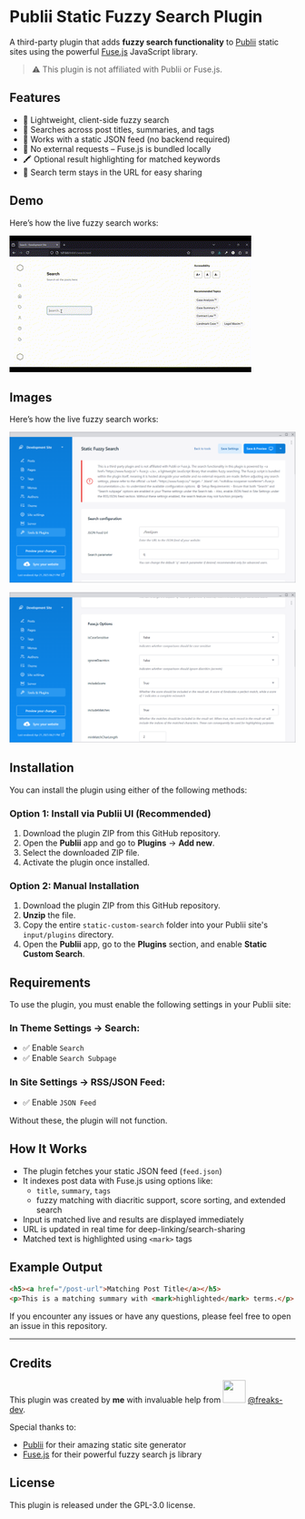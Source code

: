 # Publii Static Fuzzy Search Plugin

A third-party plugin that adds **fuzzy search functionality** to [Publii](https://getpublii.com) static sites using the powerful [Fuse.js](https://fusejs.io) JavaScript library.

> ⚠️ This plugin is not affiliated with Publii or Fuse.js.


## Features

- 🚀 Lightweight, client-side fuzzy search
- 🔎 Searches across post titles, summaries, and tags
- 📂 Works with a static JSON feed (no backend required)
- 📡 No external requests – Fuse.js is bundled locally
- 🖍 Optional result highlighting for matched keywords
- 🔗 Search term stays in the URL for easy sharing

## Demo

Here’s how the live fuzzy search works:

![Search Demo](sample-images/search-demo.gif)

## Images

Here’s how the live fuzzy search works:

![Plugin Homepage](sample-images/plugin-home.png)

![Plugin Homepage 2](sample-images/plugin-home2.png)

## Installation

You can install the plugin using either of the following methods:

### Option 1: Install via Publii UI (Recommended)

1. Download the plugin ZIP from this GitHub repository.
2. Open the **Publii** app and go to **Plugins** → **Add new**.
3. Select the downloaded ZIP file.
4. Activate the plugin once installed.

### Option 2: Manual Installation

1. Download the plugin ZIP from this GitHub repository.
2. **Unzip** the file.
3. Copy the entire `static-custom-search` folder into your Publii site's `input/plugins` directory.
4. Open the **Publii** app, go to the **Plugins** section, and enable **Static Custom Search**.


## Requirements

To use the plugin, you must enable the following settings in your Publii site:

### In **Theme Settings** → **Search**:
- ✅ Enable `Search`
- ✅ Enable `Search Subpage`

### In **Site Settings** → **RSS/JSON Feed**:
- ✅ Enable `JSON Feed`

Without these, the plugin will not function.


## How It Works

- The plugin fetches your static JSON feed (`feed.json`)
- It indexes post data with Fuse.js using options like:
  - `title`, `summary`, `tags`
  - fuzzy matching with diacritic support, score sorting, and extended search
- Input is matched live and results are displayed immediately
- URL is updated in real time for deep-linking/search-sharing
- Matched text is highlighted using `<mark>` tags


## Example Output

```html
<h5><a href="/post-url">Matching Post Title</a></h5>
<p>This is a matching summary with <mark>highlighted</mark> terms.</p>
```

If you encounter any issues or have any questions, please feel free to open an issue in this repository.

---

## Credits

This plugin was created by **me** with invaluable help from [<img src="https://avatars.githubusercontent.com/freaks-dev" width="40" height="40" />](https://github.com/freaks-dev)
[@freaks-dev](https://github.com/freaks-dev).

Special thanks to:

- [Publii](https://getpublii.com) for their amazing static site generator
- [Fuse.js](https://fusejs.io) for their powerful fuzzy search js library


## License
This plugin is released under the GPL-3.0 license.